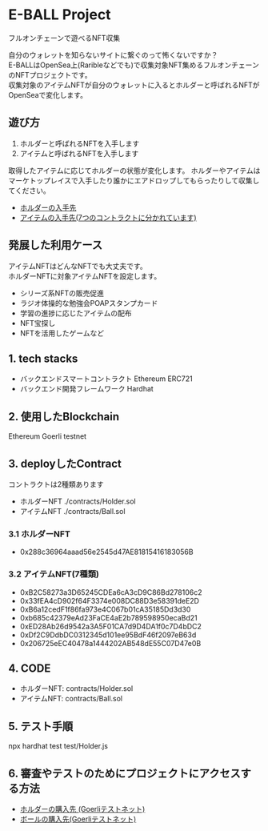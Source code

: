 # E-BALL Project

フルオンチェーンで遊べるNFT収集

自分のウォレットを知らないサイトに繋ぐのって怖くないですか？  
E-BALLはOpenSea上(Raribleなどでも)で収集対象NFT集めるフルオンチェーンのNFTプロジェクトです。  
収集対象のアイテムNFTが自分のウォレットに入るとホルダーと呼ばれるNFTがOpenSeaで変化します。

## 遊び方

1. ホルダーと呼ばれるNFTを入手します
2. アイテムと呼ばれるNFTを入手します

取得したアイテムに応じてホルダーの状態が変化します。
ホルダーやアイテムはマーケトップレイスで入手したり誰かにエアドロップしてもらったりして収集してください。

- [ホルダーの入手先](https://testnets.opensea.io/collection/e-ball-holder)
- [アイテムの入手先(7つのコントラクトに分かれています)](https://testnets.opensea.io/0x1F7f21cd01E7E9dB4F848BF329A2dCcE2DC405b8)

## 発展した利用ケース

アイテムNFTはどんなNFTでも大丈夫です。  
ホルダーNFTに対象アイテムNFTを設定します。

- シリーズ系NFTの販売促進
- ラジオ体操的な勉強会POAPスタンプカード
- 学習の進捗に応じたアイテムの配布
- NFT宝探し
- NFTを活用したゲームなど

## 1. tech stacks

- バックエンドスマートコントラクト Ethereum ERC721
- バックエンド開発フレームワーク Hardhat

## 2. 使用したBlockchain

Ethereum Goerli testnet

## 3. deployしたContract

コントラクトは2種類あります

- ホルダーNFT ./contracts/Holder.sol
- アイテムNFT ./contracts/Ball.sol

### 3.1 ホルダーNFT

- 0x288c36964aaad56e2545d47AE81815416183056B

### 3.2 アイテムNFT(7種類)

- 0xB2C58273a3D65245CDEa6cA3cD9C86Bd278106c2
- 0x33fEA4cD902f64F3374e008DC88D3e58391deE2D
- 0xB6a12cedF1f86fa973e4C067b01cA35185Dd3d30
- 0xb685c42379eAd23FaCE4aE2b789598950ecaBd21
- 0xED28Ab26d9542a3A5F01CA7d9D4DA1f0c7D4bDC2
- 0xDf2C9DdbDC0312345d101ee95BdF46f2097eB63d
- 0x206725eEC40478a1444202AB548dE55C07D47e0B

## 4. CODE

- ホルダーNFT: contracts/Holder.sol
- アイテムNFT: contracts/Ball.sol

## 5. テスト手順

npx hardhat test test/Holder.js

## 6. 審査やテストのためにプロジェクトにアクセスする方法

- [ホルダーの購入先 (Goerliテストネット)](https://testnets.opensea.io/collection/e-ball-holder)
- [ボールの購入先(Goerliテストネット)](https://testnets.opensea.io/0x1F7f21cd01E7E9dB4F848BF329A2dCcE2DC405b8)
